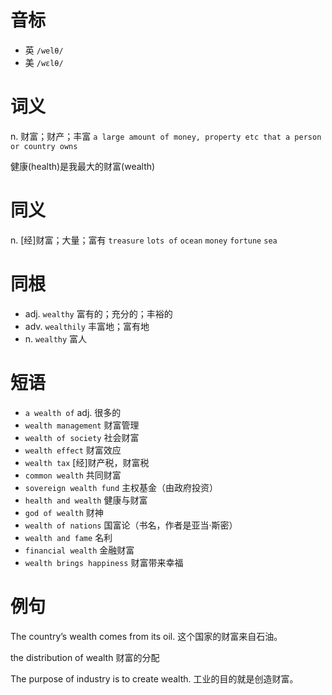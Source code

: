 # 音标

- 英 `/welθ/`
- 美 `/wɛlθ/`

# 词义

n. 财富；财产；丰富
`a large amount of money, property etc that a person or country owns`



健康(health)是我最大的财富(wealth)

# 同义

n. [经]财富；大量；富有
`treasure` `lots of` `ocean` `money` `fortune` `sea`

# 同根

- adj. `wealthy` 富有的；充分的；丰裕的
- adv. `wealthily` 丰富地；富有地
- n. `wealthy` 富人

# 短语

- `a wealth of` adj. 很多的
- `wealth management` 财富管理
- `wealth of society` 社会财富
- `wealth effect` 财富效应
- `wealth tax` [经]财产税，财富税
- `common wealth` 共同财富
- `sovereign wealth fund` 主权基金（由政府投资）
- `health and wealth` 健康与财富
- `god of wealth` 财神
- `wealth of nations` 国富论（书名，作者是亚当·斯密）
- `wealth and fame` 名利
- `financial wealth` 金融财富
- `wealth brings happiness` 财富带来幸福

# 例句

The country’s wealth comes from its oil.
这个国家的财富来自石油。

the distribution of wealth
财富的分配

The purpose of industry is to create wealth.
工业的目的就是创造财富。


